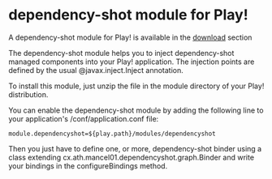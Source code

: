 # dependency-shot module for Play! #

A dependency-shot module for Play! is available in the [download](http://code.google.com/p/dependency-shot/downloads/list) section

The dependency-shot module helps you to inject dependency-shot managed components into your Play! application. The injection points are defined by the usual @javax.inject.Inject annotation.

To install this module, just unzip the file in the module directory of your Play! distribution.

You can enable the dependency-shot module by adding the following line to your application's /conf/application.conf file:

```
module.dependencyshot=${play.path}/modules/dependencyshot
```

Then you just have to define one, or more, dependency-shot binder using a class extending cx.ath.mancel01.dependencyshot.graph.Binder and write your bindings in the configureBindings method.